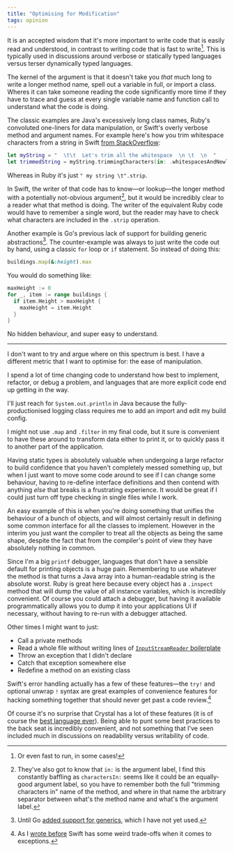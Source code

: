 ```yaml
---
title: "Optimising for Modification"
tags: opinion
---
```


It is an accepted wisdom that it's more important to write code that is easily read and understood, in contrast to writing code that is fast to write[^run-fast]. This is typically used in discussions around verbose or statically typed languages versus terser dynamically typed languages.

[^run-fast]: Or even fast to run, in some cases!

The kernel of the argument is that it doesn't take you _that_ much long to write a longer method name, spell out a variable in full, or import a class. Wheres it can take someone reading the code significantly more time if they have to trace and guess at every single variable name and function call to understand what the code is doing.

The classic examples are Java's excessively long class names, Ruby's convoluted one-liners for data manipulation, or Swift's overly verbose method and argument names. For example here's how you trim whitespace characters from a string in Swift [from StackOverflow](https://stackoverflow.com/questions/26797739/does-swift-have-a-trim-method-on-string):

```swift
let myString = "  \t\t  Let's trim all the whitespace  \n \t  \n  "
let trimmedString = myString.trimmingCharacters(in: .whitespacesAndNewlines)
```

Whereas in Ruby it's just `" my string \t".strip`.

In Swift, the writer of that code has to know—or lookup—the longer method with a potentially not-obvious argument[^argument-labels], but it would be incredibly clear to a reader what that method is doing. The writer of the equivalent Ruby code would have to remember a single word, but the reader may have to check what characters are included in the `.strip` operation.

[^argument-labels]: They've also got to know that `in:` is the argument label, I find this constantly baffling as `charactersIn:` seems like it could be an equally-good argument label, so you have to remember both the full "trimming characters in" name of the method, and where in that name the arbitrary separator between what's the method name and what's the argument label.

Another example is Go's previous lack of support for building generic abstractions[^generics]. The counter-example was always to just write the code out by hand, using a classic `for` loop or `if` statement. So instead of doing this:

```ruby
buildings.map(&:height).max
```

You would do something like:

```go
maxHeight := 0
for _, item := range buildings {
  if item.Height > maxHeight {
    maxHeight = item.Height
  }
}
```

[^generics]: Until Go [added support for generics](https://go.dev/doc/tutorial/generics), which I have not yet used.

No hidden behaviour, and super easy to understand.

---

I don't want to try and argue where on this spectrum is best. I have a different metric that I want to optimise for: the ease of manipulation.

I spend a lot of time changing code to understand how best to implement, refactor, or debug a problem, and languages that are more explicit code end up getting in the way.

I'll just reach for `System.out.println` in Java because the fully-productionised logging class requires me to add an import and edit my build config.

I might not use `.map` and `.filter` in my final code, but it sure is convenient to have these around to transform data either to print it, or to quickly pass it to another part of the application.

Having static types is absolutely valuable when undergoing a large refactor to build confidence that you haven't completely messed something up, but when I just want to move some code around to see if I can change some behaviour, having to re-define interface definitions and then contend with anything _else_ that breaks is a frustrating experience. It would be great if I could just turn off type checking in single files while I work.

An easy example of this is when you're doing something that unifies the behaviour of a bunch of objects, and will almost certainly result in defining some common interface for all the classes to implement. However in the interim you just want the compiler to treat all the objects as being the same shape, despite the fact that from the compiler's point of view they have absolutely nothing in common.

Since I'm a big `printf` debugger, languages that don't have a sensible default for printing objects is a huge pain. Remembering to use whatever the method is that turns a Java array into a human-readable string is the absolute worst. Ruby is great here because every object has a `.inspect` method that will dump the value of all instance variables, which is incredibly convenient. Of course you could attach a debugger, but having it available programmatically allows you to dump it into your applications UI if necessary, without having to re-run with a debugger attached.

Other times I might want to just:

- Call a private methods
- Read a whole file without writing lines of [`InputStreamReader` boilerplate](https://stackoverflow.com/questions/2049380/reading-a-text-file-in-java)
- Throw an exception that I didn't declare
- Catch that exception somewhere else
- Redefine a method on an existing class

Swift's error handling actually has a few of these features—the `try!` and optional unwrap `!` syntax are great examples of convenience features for hacking something together that should never get past a code review.[^swift-no-fail]

[^swift-no-fail]: As I [wrote before](/2023/10/31/how-i-learned-to-stop-worrying-and-love-concurrency/) Swift has some weird trade-offs when it comes to exceptions.

Of course it's no surprise that Crystal has a lot of these features (it is of course the [best language ever](/2023/06/24/why-crystal-is-the-best-language-ever/)). Being able to punt some best practices to the back seat is incredibly convenient, and not something that I've seen included much in discussions on readability versus writability of code.
